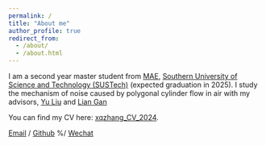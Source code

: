 ```yaml
---
permalink: /
title: "About me"
author_profile: true
redirect_from: 
  - /about/
  - /about.html
---
```


I am a second year master student from [MAE](https://mae.sustech.edu.cn/), [Southern University of Science and Technology (SUSTech)](https://www.sustech.edu.cn/) (expected graduation in 2025). I study the mechanism of noise caused by polygonal cylinder flow in air with my advisors, [Yu Liu](https://faculty.sustech.edu.cn/?tagid=liuy&iscss=1&snapid=1&orderby=date&go=1) and [Lian Gan](https://www.durham.ac.uk/staff/lian-gan/#supervision-students) 

You can find my CV here: [xqzhang_CV_2024](../assets/xqzhang_CV_2024.pdf).

[Email](mailto:12232455@mail.sustech.edu.cn) / [Github](https://github.com/Jason-Zhang-2021) %/ [Wechat](../images/wechat.jpg) 

